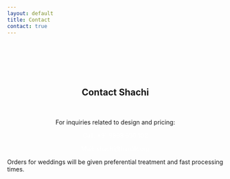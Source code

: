 ```yaml
---
layout: default
title: Contact
contact: true
---
```


<div style="text-align: center; margin-top: 120px;"><h2>Contact Shachi</h2></div>
<br>
<div style="text-align: center"><p>For inquiries related to design and pricing:</p>
<p style="color: #fff;">Call: +91 9998 650 102</p>
<p style="color: #fff;">Mail: shachi@hardik.org</p>
</div>

<div class="disclaimer">Orders for weddings will be given preferential treatment and fast processing times.</div>

<br> <br> <br>
